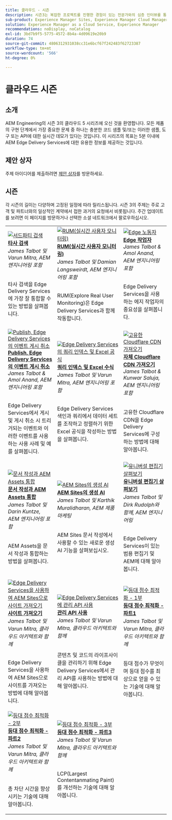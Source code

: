```yaml
---
title: 클라우드 - 시즌
description: 시즌3는 복잡한 프로젝트를 진행한 경험이 있는 전문가와의 심층 인터뷰를 통해 AEM Edge Delivery 서비스에 대해 알아볼 수 있도록 했다
sub-product: Experience Manager Sites, Experience Manager Cloud Manager, Experience Manager Assets
solution: Experience Manager as a Cloud Service, Experience Manager
recommendations: noDisplay, noCatalog
exl-id: 3bd7b9f5-5775-4572-8b4a-4d09619e20b9
duration: 74
source-git-commit: 4806312931038cc31e6bcf67f242483f62723387
workflow-type: tm+mt
source-wordcount: '566'
ht-degree: 0%

---
```


# 클라우드 시즌

## 소개

AEM Engineering의 시즌 3의 클라우드 5 시리즈에 오신 것을 환영합니다. 모든 제품의 구현 단계에서 가장 중요한 문제 중 하나는 충분한 코드 샘플 및/또는 이러한 샘플, 도구 또는 API에 대한 실시간 데모가 있다는 것입니다. 이 시리즈의 목표는 5분 이내에 AEM Edge Delivery Services에 대한 유용한 정보를 제공하는 것입니다.

## 제안 상자

주제 아이디어를 제출하려면 [제안 상자](https://forms.office.com/r/74P5Xz4UH0)를 방문하세요.

## 시즌

각 시즌의 길이는 다양하며 고정된 일정에 따라 릴리스됩니다. 시즌 3의 주제는 주로 고객 및 파트너와의 일상적인 계약에서 접한 과거의 요청에서 비롯됩니다. 주간 업데이트를 보려면 이 페이지를 방문하거나 선택한 소셜 네트워크에서 팔로우하십시오.

<table>
    <tr>
        <td>
            <a href="./season-3/cloud5-3rd-party-search.md">
                <img alt="서드파티 검색" src="https://video.tv.adobe.com/v/3427040?format=jpeg"/>
            </a>
            <div>
                <a href="./season-3/cloud5-3rd-party-search.md">
                <strong>타사 검색</strong></a>        
                <br/><em>James Talbot 및 Varun Mitra, AEM 엔지니어링 포함</em>
            </div>
            <p>
                <br/>
                타사 검색을 Edge Delivery Services에 가장 잘 통합할 수 있는 방법을 살펴봅니다.
            </p>
        </td>   
        <td>
            <a href="./season-3/cloud5-rum.md">
                <img alt="RUM(실시간 사용자 모니터링)" src="https://video.tv.adobe.com/v/3427495?format=jpeg"/>
            </a>
            <div>
                <a href="./season-3/cloud5-rum.md">
                <strong>RUM(실시간 사용자 모니터링)</strong></a>        
                <br/><em>James Talbot 및 Damian Langsweirdt, AEM 엔지니어링 포함</em>
            </div>
            <p>
                <br/>
                RUM(Explore Real User Monitoring)은 Edge Delivery Services과 함께 작동합니다.
            </p>
        </td>   
        <!--
        <td>
            <a href="./season-3/cloud5-rum-explorer.md">
                <img alt="Real User Monitoring (RUM) Explorer" src="https://video.tv.adobe.com/v/3429772?format=jpeg"/>
            </a>
            <div>
                <a href="./season-3/cloud5-rum-explorer.md">
                <strong>Real User Monitoring (RUM) Explorer</strong></a>        
                <br/><em>with James Talbot & Damian Langsweirdt, AEM Engineering</em>
            </div>
            <p>
                <br/>
                Learn about Real User Monitoring (RUM) Explorer and how to access it.
            </p>
        </td>   
        -->
        <td>
            <a href="./season-3/cloud5-edge-workers.md">
                <img alt="Edge 노동자" src="https://video.tv.adobe.com/v/3427589?format=jpeg"/>
            </a>
            <div>
                <a href="./season-3/cloud5-edge-workers.md">
                <strong>Edge 작업자</strong></a>        
                <br/><em>James Talbot &amp; Amol Anand, AEM 엔지니어링 포함</em>
            </div>
            <p>
                <br/>
                Edge Delivery Services을 사용하는 에지 작업자의 중요성을 살펴봅니다.
            </p>
        </td>   
    </tr>
    <tr>
        <td>
            <a href="./season-3/cloud5-publish-events.md">
                <img alt="Publish, Edge Delivery Services의 이벤트 게시 취소" src="https://video.tv.adobe.com/v/3427681?format=jpeg"/>
            </a>
            <div>
                <a href="./season-3/cloud5-publish-events.md">
                <strong>Publish, Edge Delivery Services의 이벤트 게시 취소</strong></a>        
                <br/><em>James Talbot &amp; Amol Anand, AEM 엔지니어링 포함</em>
            </div>
            <p>
                <br/>
                Edge Delivery Services에서 게시 및 게시 취소 시 트리거되는 이벤트와 이러한 이벤트를 사용하는 사용 사례 및 예를 살펴봅니다.
            </p>
        </td>  
        <td>
            <a href="./season-3/cloud5-query-indexes.md">
                <img alt="Edge Delivery Services의 쿼리 인덱스 및 Excel 공식" src="https://video.tv.adobe.com/v/3427787?format=jpeg"/>
            </a>
            <div>
                <a href="./season-3/cloud5-query-indexes.md">
                <strong>쿼리 인덱스 및 Excel 수식 </strong></a>        
                <br/><em>James Talbot 및 Varun Mitra, AEM 엔지니어링 포함</em>
            </div>
            <p>
                <br/>
                Edge Delivery Services 색인과 쿼리에서 데이터 세트를 조작하고 정렬하기 위한 Excel 공식을 작성하는 방법을 살펴봅니다.
            </p>
        </td>  
        <td>
            <a href="./season-3/cloud5-byo-cloudflare-cdn.md">
                <img alt="고유한 Cloudflare CDN 가져오기" src="https://video.tv.adobe.com/v/3428100?format=jpeg"/>
            </a>
            <div>
                <a href="./season-3/cloud5-byo-cloudflare-cdn.md">
                <strong>자체 Cloudflare CDN 가져오기</strong></a>        
                <br/><em>James Talbot &amp; Kunwar Saluja, AEM 엔지니어링 포함</em>
            </div>
            <p>
                <br/>
                고유한 Cloudflare CDN을 Edge Delivery Services에 구성하는 방법에 대해 알아봅니다.
            </p>
        </td>           
    </tr>  
    <tr>
        <td>
            <a href="./season-3/cloud5-integrate-assets.md">
                <img alt="문서 작성과 AEM Assets 통합" src="https://video.tv.adobe.com/v/3428302?format=jpeg"/>
            </a>
            <div>
                <a href="./season-3/cloud5-integrate-assets.md">
                <strong>문서 작성과 AEM Assets 통합</strong></a>        
                <br/><em>James Talbot 및 Darin Kuntze, AEM 엔지니어링 포함</em>
            </div>
            <p>
                <br/>
                AEM Assets을 문서 작성과 통합하는 방법을 살펴봅니다.
            </p>
        </td>        
        <td>
            <a href="./season-3/cloud5-generative-ai-for-aem-sites.md">
                <img alt="AEM Sites의 생성 AI" src="https://video.tv.adobe.com/v/3428436?format=jpeg"/>
            </a>
            <div>
                <a href="./season-3/cloud5-generative-ai-for-aem-sites.md">
                <strong>AEM Sites의 생성 AI</strong></a>        
                <br/><em>James Talbot 및 Karthik Muralidharan, AEM 제품 마케팅</em>
            </div>
            <p>
                <br/>                
                AEM Sites 문서 작성에서 사용할 수 있는 새로운 생성 AI 기능을 살펴보십시오.
            </p>
        </td>                
        <td>
            <a href="./season-3/cloud5-exploring-universal-editor.md">
                <img alt="유니버설 편집기 살펴보기" src="https://video.tv.adobe.com/v/3429656?format=jpeg"/>
            </a>
            <div>
                <a href="./season-3/cloud5-exploring-universal-editor.md">
                <strong>유니버설 편집기 살펴보기</strong></a>        
                <br/><em>James Talbot 및 Dirk Rudolph와 함께, AEM 엔지니어링</em>
            </div>
            <p>
                <br/>                
                 Edge Delivery Services이 있는 범용 편집기 및 AEM에 대해 알아봅니다.
            </p>
        </td>
    </tr>  
    <tr>
        <td>
            <a href="./season-3/cloud5-import-sites-to-edge-delivery-services.md">
                <img alt="Edge Delivery Services을 사용하여 AEM Sites으로 사이트 가져오기" 
                     src="https://video.tv.adobe.com/v/3431603?format=jpeg"/>
            </a>
            <div>
                <a href="./season-3/cloud5-import-sites-to-edge-delivery-services.md">
                <strong>사이트 가져오기</strong></a>        
                <br/><em>James Talbot 및 Varun Mitra, 클라우드 아키텍트와 함께</em>
            </div>
            <p>
                <br/>                
                 Edge Delivery Services을 사용하여 AEM Sites으로 사이트를 가져오는 방법에 대해 알아봅니다.
            </p>
        </td>
        <td>
            <a href="./season-3/cloud5-using-admin-api.md">
                <img alt="Edge Delivery Services에 관리 API 사용" 
                     src="https://video.tv.adobe.com/v/3433158?format=jpeg"/>
            </a>
            <div>
                <a href="./season-3/cloud5-using-admin-api.md">
                <strong>관리 API 사용</strong></a>        
                <br/><em>James Talbot 및 Varun Mitra, 클라우드 아키텍트와 함께</em>
            </div>
            <p>
                <br/>                
                 콘텐츠 및 코드의 라이프사이클을 관리하기 위해 Edge Delivery Services에서 관리 API를 사용하는 방법에 대해 알아봅니다.
            </p>
        </td>   
        <td>
            <a href="./season-3/cloud5-lighthouse-score-optimization-part1.md">
                <img alt="등대 점수 최적화 - 1부" 
                     src="https://video.tv.adobe.com/v/3433378?format=jpeg"/>
            </a>
            <div>
                <a href="./season-3/cloud5-lighthouse-score-optimization-part1.md">
                <strong>등대 점수 최적화 - 파트1</strong></a>
                <br/><em>James Talbot 및 Varun Mitra, 클라우드 아키텍트와 함께</em>
            </div>
            <p>
                <br/>                
                 등대 점수가 무엇이며 등대 점수를 최상으로 얻을 수 있는 기술에 대해 알아봅니다.
            </p>
        </td>            
    </tr> 
    <tr>
        <td>
            <a href="./season-3/cloud5-lighthouse-score-optimization-part2.md">
                <img alt="등대 점수 최적화 - 2부"
                     src="https://video.tv.adobe.com/v/3434042?format=jpeg"/>
            </a>
            <div>
                <a href="./season-3/cloud5-lighthouse-score-optimization-part2.md">
                <strong>등대 점수 최적화 - 파트2</strong></a>
                <br/><em>James Talbot 및 Varun Mitra, 클라우드 아키텍트와 함께</em>
            </div>
            <p>
                <br/>                
                 총 차단 시간을 향상시키는 기술에 대해 알아봅니다.
            </p>
        </td>            
        <td>
            <a href="./season-3/cloud5-lighthouse-score-optimization-part3.md">
                <img alt="등대 점수 최적화 - 3부"
                     src="https://video.tv.adobe.com/v/3435001?format=jpeg"/>
            </a>
            <div>
                <a href="./season-3/cloud5-lighthouse-score-optimization-part3.md">
                <strong>등대 점수 최적화 - 파트3</strong></a>
                <br/><em>James Talbot 및 Varun Mitra, 클라우드 아키텍트와 함께</em>
            </div>
            <p>
                <br/>                
                 LCP(Largest Contentanmating Paint)를 개선하는 기술에 대해 알아봅니다.
            </p>
        </td>            
    </tr>        
</table>
